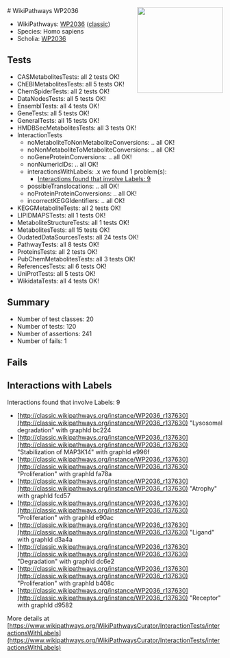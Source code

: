 <img style="float: right; width: 200px" src="https://upload.wikimedia.org/wikipedia/commons/thumb/8/83/Wplogo_with_text_500.png/640px-Wplogo_with_text_500.png" />
# WikiPathways WP2036

* WikiPathways: [WP2036](https://wikipathways.org/pathways/WP2036) ([classic](https://classic.wikipathways.org/instance/WP2036))
* Species: Homo sapiens
* Scholia: [WP2036](https://scholia.toolforge.org/wikipathways/WP2036)
## Tests
* CASMetabolitesTests: all 2 tests OK!
* ChEBIMetabolitesTests: all 5 tests OK!
* ChemSpiderTests: all 2 tests OK!
* DataNodesTests: all 5 tests OK!
* EnsemblTests: all 4 tests OK!
* GeneTests: all 5 tests OK!
* GeneralTests: all 15 tests OK!
* HMDBSecMetabolitesTests: all 3 tests OK!
* InteractionTests
    * noMetaboliteToNonMetaboliteConversions: .. all OK!
    * noNonMetaboliteToMetaboliteConversions: .. all OK!
    * noGeneProteinConversions: .. all OK!
    * nonNumericIDs: .. all OK!
    * interactionsWithLabels: .x we found 1 problem(s):
        * [Interactions found that involve Labels: 9](#630d2680)
    * possibleTranslocations: .. all OK!
    * noProteinProteinConversions: .. all OK!
    * incorrectKEGGIdentifiers: .. all OK!
* KEGGMetaboliteTests: all 2 tests OK!
* LIPIDMAPSTests: all 1 tests OK!
* MetaboliteStructureTests: all 1 tests OK!
* MetabolitesTests: all 15 tests OK!
* OudatedDataSourcesTests: all 24 tests OK!
* PathwayTests: all 8 tests OK!
* ProteinsTests: all 2 tests OK!
* PubChemMetabolitesTests: all 3 tests OK!
* ReferencesTests: all 6 tests OK!
* UniProtTests: all 5 tests OK!
* WikidataTests: all 4 tests OK!


## Summary

* Number of test classes: 20
* Number of tests: 120
* Number of assertions: 241
* Number of fails: 1

## Fails

<a name="630d2680" />

## Interactions with Labels

Interactions found that involve Labels: 9

* [http://classic.wikipathways.org/instance/WP2036_r137630](http://classic.wikipathways.org/instance/WP2036_r137630) "Lysosomal degradation" with graphId bc224
* [http://classic.wikipathways.org/instance/WP2036_r137630](http://classic.wikipathways.org/instance/WP2036_r137630) "Stabilization of MAP3K14" with graphId e996f
* [http://classic.wikipathways.org/instance/WP2036_r137630](http://classic.wikipathways.org/instance/WP2036_r137630) "Proliferation" with graphId fa78a
* [http://classic.wikipathways.org/instance/WP2036_r137630](http://classic.wikipathways.org/instance/WP2036_r137630) "Atrophy" with graphId fcd57
* [http://classic.wikipathways.org/instance/WP2036_r137630](http://classic.wikipathways.org/instance/WP2036_r137630) "Proliferation" with graphId e90ac
* [http://classic.wikipathways.org/instance/WP2036_r137630](http://classic.wikipathways.org/instance/WP2036_r137630) "Ligand" with graphId d3a4a
* [http://classic.wikipathways.org/instance/WP2036_r137630](http://classic.wikipathways.org/instance/WP2036_r137630) "Degradation" with graphId dc6e2
* [http://classic.wikipathways.org/instance/WP2036_r137630](http://classic.wikipathways.org/instance/WP2036_r137630) "Proliferation" with graphId b408c
* [http://classic.wikipathways.org/instance/WP2036_r137630](http://classic.wikipathways.org/instance/WP2036_r137630) "Receptor" with graphId d9582


More details at [https://www.wikipathways.org/WikiPathwaysCurator/InteractionTests/interactionsWithLabels](https://www.wikipathways.org/WikiPathwaysCurator/InteractionTests/interactionsWithLabels)

